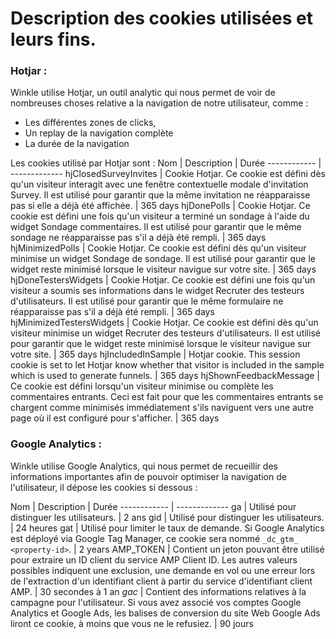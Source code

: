 # Description des cookies utilisées et leurs fins.

### Hotjar :

Winkle utilise Hotjar, un outil analytic qui nous permet de voir de nombreuses choses relative a la navigation de notre utilisateur, comme :
  - Les différentes zones de clicks,
  - Un replay de la navigation complète
  - La durée de la navigation

Les cookies utilisé par Hotjar sont :
Nom | Description | Durée
------------ | -------------
hjClosedSurveyInvites | Cookie Hotjar. Ce cookie est défini dès qu'un visiteur interagit avec une fenêtre contextuelle modale d'invitation Survey. Il est utilisé pour garantir que la même invitation ne réapparaisse pas si elle a déjà été affichée. |	365 days
hjDonePolls | Cookie Hotjar. Ce cookie est défini une fois qu'un visiteur a terminé un sondage à l'aide du widget Sondage commentaires. Il est utilisé pour garantir que le même sondage ne réapparaisse pas s'il a déjà été rempli.	 |	365 days
hjMinimizedPolls | Cookie Hotjar. Ce cookie est défini dès qu'un visiteur minimise un widget Sondage de sondage. Il est utilisé pour garantir que le widget reste minimisé lorsque le visiteur navigue sur votre site. |	365 days
hjDoneTestersWidgets | Cookie Hotjar. Ce cookie est défini une fois qu'un visiteur a soumis ses informations dans le widget Recruter des testeurs d'utilisateurs. Il est utilisé pour garantir que le même formulaire ne réapparaisse pas s'il a déjà été rempli. |	365 days
hjMinimizedTestersWidgets | Cookie Hotjar. Ce cookie est défini dès qu'un visiteur minimise un widget Recruter des testeurs d'utilisateurs. Il est utilisé pour garantir que le widget reste minimisé lorsque le visiteur navigue sur votre site. |	365 days
hjIncludedInSample	 | Hotjar cookie. This session cookie is set to let Hotjar know whether that visitor is included in the sample which is used to generate funnels. |	365 days
hjShownFeedbackMessage | Ce cookie est défini lorsqu'un visiteur minimise ou complète les commentaires entrants. Ceci est fait pour que les commentaires entrants se chargent comme minimisés immédiatement s'ils naviguent vers une autre page où il est configuré pour s'afficher. |	365 days

### Google Analytics  :

Winkle utilise Google Analytics, qui nous permet de recueillir des informations importantes afin de pouvoir optimiser la navigation de l'utilisateur, il dépose les cookies si dessous :

Nom | Description | Durée
------------ | -------------
ga | Utilisé pour distinguer les utilisateurs. | 2 ans
gid | Utilisé pour distinguer les utilisateurs. | 24 heures
gat | Utilisé pour limiter le taux de demande. Si Google Analytics est déployé via Google Tag Manager, ce cookie sera nommé `_dc_gtm_ <property-id>`. | 2 years
AMP_TOKEN | Contient un jeton pouvant être utilisé pour extraire un ID client du service AMP Client ID. Les autres valeurs possibles indiquent une exclusion, une demande en vol ou une erreur lors de l'extraction d'un identifiant client à partir du service d'identifiant client AMP. | 30 secondes à 1 an
_gac_<property-id> | Contient des informations relatives à la campagne pour l'utilisateur. Si vous avez associé vos comptes Google Analytics et Google Ads, les balises de conversion du site Web Google Ads liront ce cookie, à moins que vous ne le refusiez. | 90 jours

